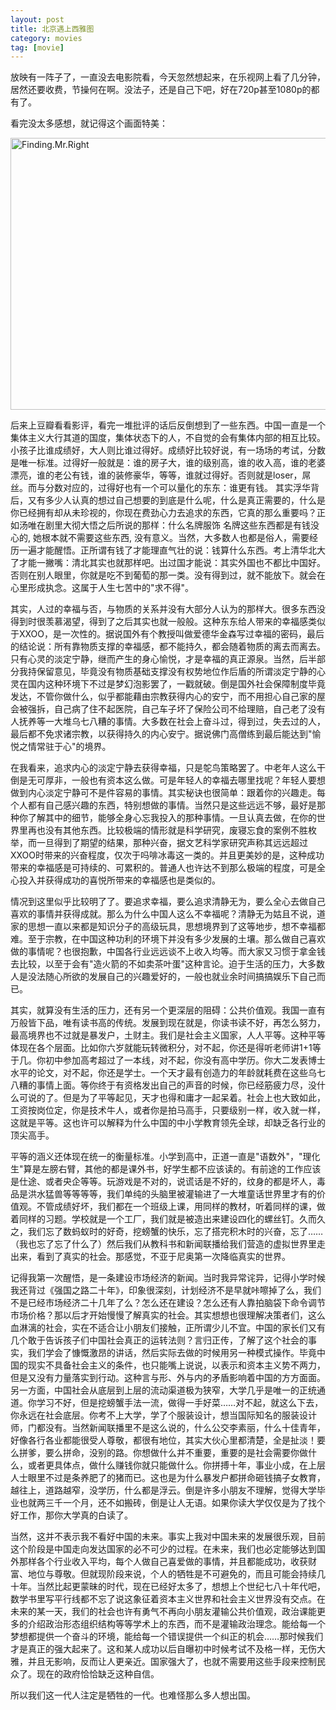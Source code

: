 ```yaml
---
layout: post
title: 北京遇上西雅图
category: movies
tag: [movie]
---
```


  放映有一阵子了，一直没去电影院看，今天忽然想起来，在乐视网上看了几分钟，居然还要收费，节操何在啊。没法子，还是自己下吧，好在720p甚至1080p的都有了。

  看完没太多感想，就记得这个画面特美：

  <img src="http://farm4.staticflickr.com/3809/9237797447_939fa59043_b.jpg" width="1024" height="435" alt="Finding.Mr.Right">

  后来上豆瓣看看影评，看完一堆批评的话后反倒想到了一些东西。中国一直是一个集体主义大行其道的国度，集体状态下的人，不自觉的会有集体内部的相互比较。小孩子比谁成绩好，大人则比谁过得好。成绩好比较好说，有一场场的考试，分数是唯一标准。过得好一般就是：谁的房子大，谁的级别高，谁的收入高，谁的老婆漂亮，谁的老公有钱，谁的装修豪华，等等，谁就过得好。否则就是loser，屌丝。而与分数对应的，过得好也有一个可以量化的东东：谁更有钱。 其实浮华背后，又有多少人认真的想过自己想要的到底是什么呢，什么是真正需要的，什么是你已经拥有却从未珍视的，你现在费劲心力去追求的东西，它真的那么重要吗？正如汤唯在剧里大彻大悟之后所说的那样：什么名牌服饰 名牌这些东西都是有钱没心的, 她根本就不需要这些东西, 没有意义。当然，大多数人也都是俗人，需要经历一遍才能醒悟。正所谓有钱了才能理直气壮的说：钱算什么东西。考上清华北大了才能一撇嘴：清北其实也就那样吧。出过国才能说：其实外国也不都比中国好。否则在别人眼里，你就是吃不到葡萄的那一类。没有得到过，就不能放下。就会在心里形成执念。这属于人生七苦中的"求不得"。

  其实，人过的幸福与否，与物质的关系并没有大部分人认为的那样大。很多东西没得到时很羡慕渴望，得到了之后其实也就一般般。这种东东给人带来的幸福感类似于XXOO，是一次性的。据说国外有个教授叫做爱德华金森写过幸福的密码，最后的结论说：所有靠物质支撑的幸福感，都不能持久，都会随着物质的离去而离去。只有心灵的淡定宁静，继而产生的身心愉悦，才是幸福的真正源泉。当然，后半部分我持保留意见，毕竟没有物质基础支撑没有权势地位作后盾的所谓淡定宁静的心灵在国内这种环境下不过是梦幻泡影罢了，一戳就破。倒是国外社会保障制度毕竟发达，不管你做什么，似乎都能藉由宗教获得内心的安宁，而不用担心自己家的屋会被强拆，自己病了住不起医院，自己车子坏了保险公司不给理赔，自己老了没有人抚养等一大堆乌七八糟的事情。大多数在社会上奋斗过，得到过，失去过的人，最后都不免求诸宗教，以获得持久的内心安宁。据说佛门高僧练到最后能达到"愉悦之情常驻于心"的境界。

  在我看来，追求内心的淡定宁静去获得幸福，只是鸵鸟策略罢了。中老年人这么干倒是无可厚非，一般也有资本这么做。可是年轻人的幸福去哪里找呢？年轻人要想做到内心淡定宁静可不是件容易的事情。其实秘诀也很简单：跟着你的兴趣走。每个人都有自己感兴趣的东西，特别想做的事情。当然只是这些远远不够，最好是那种你了解其中的细节，能够全身心忘我投入的那种事情。一旦认真去做，在你的世界里再也没有其他东西。比较极端的情形就是科学研究，废寝忘食的案例不胜枚举，而一旦得到了期望的结果，那种兴奋，据文艺科学家研究声称其远远超过XXOO时带来的兴奋程度，仅次于吗啡冰毒这一类的。并且更美妙的是，这种成功带来的幸福感是可持续的、可累积的。普通人也许达不到那么极端的程度，可是全心投入并获得成功的喜悦所带来的幸福感也是类似的。

  情况到这里似乎比较明了了。要追求幸福，要么追求清静无为，要么全心去做自己喜欢的事情并获得成就。那么为什么中国人这么不幸福呢？清静无为姑且不说，道家的思想一直以来都是知识分子的高级玩具，思想境界到了这等地步，想不幸福都难。至于宗教，在中国这种功利的环境下并没有多少发展的土壤。那么做自己喜欢做的事情呢？也很抱歉，中国各行业远远谈不上收入均等。而大家又习惯于拿金钱去比较，以至于会有"造火箭的不如卖茶叶蛋"这种言论。迫于生活的压力，大多数人是没法随心所欲的发展自己的兴趣爱好的，一般也就业余时间搞搞娱乐下自己而已。
  
  其实，就算没有生活的压力，还有另一个更深层的阻碍：公共价值观。我国一直有万般皆下品，唯有读书高的传统。发展到现在就是，你读书读不好，再怎么努力，最高境界也不过就是暴发户，土财主。我们是社会主义国家，人人平等。这种平等体现在各个层面。比如你六岁就能玩转微积分，对不起，你还是得听老师讲1+1等于几。你初中参加高考超过了一本线，对不起，你没有高中学历。你大二发表博士水平的论文，对不起，你还是学士。一个天才最有创造力的年龄就耗费在这些乌七八糟的事情上面。等你终于有资格发出自己的声音的时候，你已经筋疲力尽，没什么可说的了。但是为了平等起见，天才也得和庸才一起呆着。社会上也大致如此，工资按岗位定，你是技术牛人，或者你是拍马高手，只要级别一样，收入就一样，这就是平等。这也许可以解释为什么中国的中小学教育领先全球，却缺乏各行业的顶尖高手。
  
  平等的涵义还体现在统一的衡量标准。小学到高中，正道一直是"语数外"，"理化生"算是左膀右臂，其他的都是课外书，好学生都不应该读的。有前途的工作应该是仕途、或者央企等等。玩游戏是不对的，说谎话是不好的，纹身的都是坏人，毒品是洪水猛兽等等等等，我们单纯的头脑里被灌输进了一大堆童话世界里才有的价值观。不管成绩好坏，我们都在一个班级上课，用同样的教材，听着同样的课，做着同样的习题。学校就是一个工厂，我们就是被造出来建设四化的螺丝钉。久而久之，我们忘了数蚂蚁时的好奇，挖螃蟹的快乐，忘了搭完积木时的兴奋，忘了……（我也忘了忘了什么了）然后我们从教科书和新闻联播给我们营造的虚拟世界里走出来，看到了真实的社会。那感觉，不亚于尼奥第一次降临真实的世界。
  
  记得我第一次醒悟，是一条建设市场经济的新闻。当时我异常诧异，记得小学时候我还背过《强国之路二十年》，印象很深刻，计划经济不是早就咔嚓掉了么，我们不是已经市场经济二十几年了么？怎么还在建设？怎么还有人靠拍脑袋下命令调节市场价格？那以后才开始慢慢了解真实的社会。其实想想也很理解决策者们，这么血淋漓的社会，实在不适合让小朋友们接触，正所谓少儿不宜。中国的家长们又有几个敢于告诉孩子们中国社会真正的运转法则？言归正传，了解了这个社会的事实，我们学会了慷慨激昂的讲话，然后实际去做的时候用另一种模式操作。毕竟中国的现实不具备社会主义的条件，也只能嘴上说说，以表示和资本主义势不两力，但是又没有力量落实到行动。这种言与形、外与内的矛盾影响着中国的方方面面。另一方面，中国社会从底层到上层的流动渠道极为狭窄，大学几乎是唯一的正统通道。你学习不好，但是挖螃蟹手法一流，做得一手好菜……对不起，就这么下去，你永远在社会底层。你考不上大学，学了个服装设计，想当国际知名的服装设计师，门都没有。当然新闻联播里不是这么说的，什么公交李素丽，什么十佳青年，好像各行各业都能很受人尊敬，都很有地位，其实大伙心里都清楚，全是扯淡！要么拼爹，要么拼命，没别的路。你想做什么并不重要，重要的是社会需要你做什么，或者更具体点，做什么赚钱你就只能做什么。你拼搏十年，事业小成，在上层人士眼里不过是条养肥了的猪而已。这也是为什么暴发户都拼命砸钱搞子女教育，越往上，道路越窄，没学历，什么都是浮云。倒是许多小朋友不理解，觉得大学毕业也就两三千一个月，还不如搬砖，倒是让人无语。如果你读大学仅仅是为了找个好工作，那你大学真的白读了。

  当然，这并不表示我不看好中国的未来。事实上我对中国未来的发展很乐观，目前这个阶段是中国走向发达国家的必不可少的过程。在未来，我们也必定能够达到国外那样各个行业收入平均，每个人做自己喜爱做的事情，并且都能成功，收获财富、地位与尊敬。但就现阶段来说，个人的牺牲是不可避免的，而且可能会持续几十年。当然比起更蒙昧的时代，现在已经好太多了，想想上个世纪七八十年代吧，数学书里写平行线都不忘了说这象征着资本主义世界和社会主义世界没有交点。在未来的某一天，我们的社会也许有勇气不再向小朋友灌输公共价值观，政治课能更多的介绍政治形态组织结构等等学术上的东西，而不是灌输政治理念。能给每一个梦想都提供一个奋斗的环境，能给每一个错误提供一个纠正的机会……那时候我们才是真正的强大起来了。这和某人成功以后自曝初中时候考试不及格一样，无伤大雅，并且无影响，反而让人更亲近。国家强大了，也就不需要用这些手段来控制民众了。现在的政府恰恰缺乏这种自信。

  所以我们这一代人注定是牺牲的一代。也难怪那么多人想出国。
